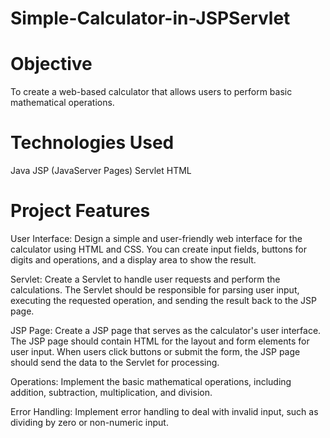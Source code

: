 # Simple-Calculator-in-JSPServlet

# Objective
To create a web-based calculator that allows users to perform basic mathematical operations.

# Technologies Used
Java
JSP (JavaServer Pages)
Servlet
HTML


# Project Features
User Interface: Design a simple and user-friendly web interface for the calculator using HTML and CSS. You can create input fields, buttons for digits and operations, and a display area to show the result.

Servlet: Create a Servlet to handle user requests and perform the calculations. The Servlet should be responsible for parsing user input, executing the requested operation, and sending the result back to the JSP page.

JSP Page: Create a JSP page that serves as the calculator's user interface. The JSP page should contain HTML for the layout and form elements for user input. When users click buttons or submit the form, the JSP page should send the data to the Servlet for processing.

Operations: Implement the basic mathematical operations, including addition, subtraction, multiplication, and division.

Error Handling: Implement error handling to deal with invalid input, such as dividing by zero or non-numeric input.

